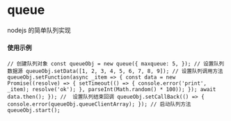 # queue
nodejs 的简单队列实现

#### 使用示例
`
// 创建队列对象
const queueObj = new queue({
  maxqueue: 5,
});
// 设置队列数据源
queueObj.setData([1, 2, 3, 4, 5, 6, 7, 8, 9]);
// 设置队列调用方法
queueObj.setFunction(async _item => {
  const data = new Promise((resolve) => {
    setTimeout(() => {
      console.error('print', _item);
      resolve('ok');
    }, parseInt(Math.random() * 100));
  });
  await data.then();
});
//  设置队列结束回调
queueObj.setCallBack(() => {
  console.error(queueObj.queueClientArray);
});
// 启动队列方法
queueObj.start();
`